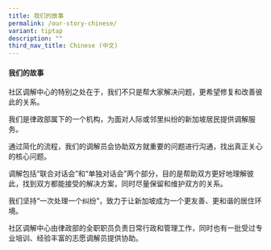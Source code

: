 ```yaml
---
title: 我们的故事
permalink: /our-story-chinese/
variant: tiptap
description: ""
third_nav_title: Chinese (中文)
---
```

<h4><strong>我们的故事</strong></h4>
<p>社区调解中心的特别之处在于，我们不只是帮大家解决问题，更希望修复和改善彼此的关系。</p>
<p>我们是律政部属下的一个机构，为面对人际或邻里纠纷的新加坡居民提供调解服务。</p>
<p>通过简化的流程，我们的调解员会协助双方就重要的问题进行沟通，找出真正关心的核心问题。</p>
<p>调解包括“联合对话会”和“单独对话会”两个部分，目的是帮助双方更好地理解彼此，找到双方都能接受的解决方案，同时尽量保留和维护双方的关系。</p>
<p>我们坚持“一次处理一个纠纷”，致力于让新加坡成为一个更友善、更和谐的居住环境。</p>
<p>社区调解中心由律政部的全职职员负责日常行政和管理工作，同时也有一批受过专业培训、经验丰富的志愿调解员提供协助。</p>